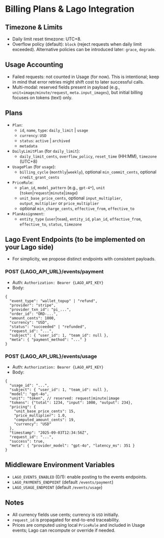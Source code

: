 # Billing Plans & Lago Integration

## Timezone & Limits
- Daily limit reset timezone: UTC+8.
- Overflow policy (default): `block` (reject requests when daily limit exceeded). Alternative policies can be introduced later: `grace`, `degrade`.

## Usage Accounting
- Failed requests: not counted in Usage (for now). This is intentional; keep in mind that error retries might shift cost to later successful calls.
- Multi-modal: reserved fields present in payload (e.g., `unit=image/minute/request`, `meta.input_images`), but initial billing focuses on tokens (text) only.

## Plans
- `Plan`:
  - `id`, `name`, `type`: `daily_limit` | `usage`
  - `currency`: `USD`
  - `status`: `active` | `archived`
  - `metadata`
- `DailyLimitPlan` (for `daily_limit`):
  - `daily_limit_cents`, `overflow_policy`, `reset_time` (HH:MM), `timezone` (UTC+8)
- `UsagePlan` (for `usage`):
  - `billing_cycle` (`monthly`|`weekly`), optional `min_commit_cents`, optional `credit_grant_cents`
- `PriceRule`:
  - `plan_id`, `model_pattern` (e.g., `gpt-4*`), `unit` (`token`|`request`|`minute`|`image`)
  - `unit_base_price_cents`, optional `input_multiplier`, `output_multiplier` or `price_multiplier`
  - optional `min_charge_cents`, `effective_from`, `effective_to`
- `PlanAssignment`:
  - `entity_type` (`user`|`team`), `entity_id`, `plan_id`, `effective_from`, `effective_to`, `status`, `timezone`

## Lago Event Endpoints (to be implemented on your Lago side)
- For simplicity, we propose distinct endpoints with consistent payloads.

### POST {LAGO_API_URL}/events/payment
- Auth: `Authorization: Bearer {LAGO_API_KEY}`
- Body:
```
{
  "event_type": "wallet_topup" | "refund",
  "provider": "stripe",
  "provider_txn_id": "pi_...",
  "order_id": "ORD-...",
  "amount_cents": 1000,
  "currency": "USD",
  "status": "succeeded" | "refunded",
  "request_id": "...",
  "subject": { "user_id": 1, "team_id": null },
  "meta": { "payment_method": "..." }
}
```

### POST {LAGO_API_URL}/events/usage
- Auth: `Authorization: Bearer {LAGO_API_KEY}`
- Body:
```
{
  "usage_id": "...",
  "subject": { "user_id": 1, "team_id": null },
  "model": "gpt-4o",
  "unit": "token", // reserved: request|minute|image
  "tokens": {"total": 1234, "input": 1000, "output": 234},
  "pricing": {
    "unit_base_price_cents": 15,
    "price_multiplier": 1.0,
    "computed_amount_cents": 19,
    "currency": "USD"
  },
  "timestamp": "2025-09-03T12:34:56Z",
  "request_id": "...",
  "success": true,
  "meta": { "provider_model": "gpt-4o", "latency_ms": 351 }
}
```

## Middleware Environment Variables
- `LAGO_EVENTS_ENABLED` (0/1): enable posting to the events endpoints.
- `LAGO_PAYMENTS_ENDPOINT` (default `/events/payment`)
- `LAGO_USAGE_ENDPOINT` (default `/events/usage`)

## Notes
- All currency fields use cents; currency is `USD` initially.
- `request_id` is propagated for end-to-end traceability.
- Prices are computed using local `PriceRule` and included in Usage events; Lago can recompute or override if needed.

